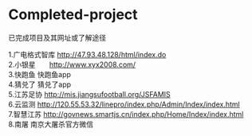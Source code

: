 # Completed-project<br>
已完成项目及其网址或了解途径

1.广电格式智库  http://47.93.48.128/html/index.do<br>
2.小银星        http://www.xyx2008.com/<br>
3.快跑鱼        快跑鱼app<br>
4.猜兑了        猜兑了app<br>
5.江苏足协      http://mis.jiangsufootball.org/JSFAMIS<br>
6.云监测        http://120.55.53.32/linepro/index.php/Admin/Index/index.html<br>
7.智慧江苏      http://govnews.smartjs.cn/index.php/Home/Index/index.html<br>
8.南屠		      南京大屠杀官方微信<br>
